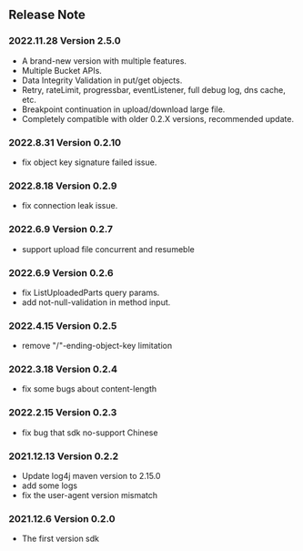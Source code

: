 ## Release Note
### 2022.11.28 Version 2.5.0
- A brand-new version with multiple features.
- Multiple Bucket APIs.
- Data Integrity Validation in put/get objects.
- Retry, rateLimit, progressbar, eventListener, full debug log, dns cache, etc.
- Breakpoint continuation in upload/download large file.
- Completely compatible with older 0.2.X versions, recommended update. 
### 2022.8.31 Version 0.2.10
- fix object key signature failed issue. 
### 2022.8.18 Version 0.2.9
- fix connection leak issue.
### 2022.6.9 Version 0.2.7
- support upload file concurrent and resumeble
### 2022.6.9 Version 0.2.6
- fix ListUploadedParts query params.
- add not-null-validation in method input.
### 2022.4.15 Version 0.2.5
- remove "/"-ending-object-key limitation
### 2022.3.18 Version 0.2.4
- fix some bugs about content-length
### 2022.2.15 Version 0.2.3
- fix bug that sdk no-support Chinese
### 2021.12.13 Version 0.2.2
- Update log4j maven version to 2.15.0
- add some logs
- fix the user-agent version mismatch
### 2021.12.6 Version 0.2.0
- The first version sdk